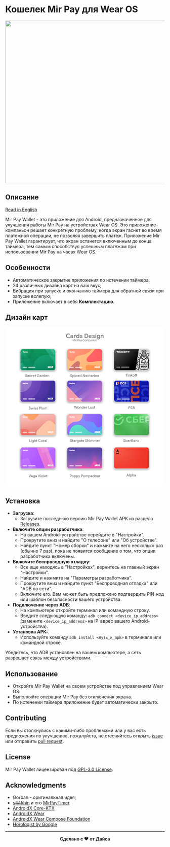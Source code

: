 # Кошелек Mir Pay для Wear OS

<img src="https://github.com/the-dise/Mir-Pay-Wallet/blob/main/images/preview.png?raw=true" width="512" height="512">

## Описание

[Read in English](README.md)

Mir Pay Wallet - это приложение для Android, предназначенное для улучшения работы Mir Pay на устройствах Wear OS. Это приложение-компаньон решает конкретную проблему, когда экран гаснет во время платежной операции, не позволяя завершить платеж. Приложение Mir Pay Wallet гарантирует, что экран останется включенным до конца таймера, тем самым способствуя успешным платежам при использовании Mir Pay на часах Wear OS.

## Особенности

- Автоматическое закрытие приложения по истечении таймера.
- 24 различных дизайна карт на ваш вкус;
- Вибрация при запуске и окончанию таймера для обратной связи при запуске вслепую;
- Приложение включает в себя **Комплектацию**.

## Дизайн карт

![gallery](/images/cards-preview.png)

## Установка

- **Загрузка**:
  - Загрузите последнюю версию Mir Pay Wallet APK из раздела [Releases](https://github.com/the-dise/Mir-Pay-Wallet/releases).
- **Включите опции разработчика**:
   - На вашем Android-устройстве перейдите в "Настройки".
   - Прокрутите вниз и найдите "О телефоне" или "Об устройстве".
   - Найдите пункт "Номер сборки" и нажмите на него несколько раз (обычно 7 раз), пока не появится сообщение о том, что опции разработчика включены.
- **Включите беспроводную отладку**:
   - Все еще находясь в "Настройках", вернитесь на главный экран "Настройки".
   - Найдите и нажмите на "Параметры разработчика".
   - Прокрутите вниз и найдите пункт "Беспроводная отладка" или "ADB по сети".
   - Включите его. Вам может быть предложено подтвердить PIN-код или шаблон безопасности вашего устройства.
- **Подключение через ADB**:
   - На компьютере откройте терминал или командную строку.
   - Введите следующую команду: `adb connect <device_ip_address>` (замените `<device_ip_address>` на IP-адрес вашего Android-устройства).
- **Установка APK:**.
  - Используйте команду `adb install <путь_к_apk>` в терминале или командной строке.  

Убедитесь, что ADB установлен на вашем компьютере, а сеть разрешает связь между устройствами.

## Использование

- Откройте Mir Pay Wallet на своем устройстве под управлением Wear OS.
- Выполняйте операции Mir Pay без отключения экрана.
- По истечении таймера приложение будет автоматически закрыто.

## Contributing

Если вы столкнулись с какими-либо проблемами или у вас есть предложения по улучшению, пожалуйста, не стесняйтесь открыть [issue](https://github.com/the-dise/Mir-Pay-Wallet/issues) или отправить [pull request](https://github.com/the-dise/Mir-Pay-Wallet/pulls).

## License

Mir Pay Wallet лицензирован под [GPL-3.0 License](https://github.com/the-dise/Mir-Pay-Wallet/blob/main/LICENSE).

## Acknowledgments

- Gorban - оригинальная идея;
- [s44khin](https://github.com/s44khin) и его [MirPayTimer](https://github.com/s44khin/MirPayTimer)
- [AndroidX Core-KTX](https://developer.android.com/kotlin/ktx)
- [AndroidX Wear](https://developer.android.com/jetpack/androidx/releases/wear)
- [AndroidX Wear Compose Foundation](https://developer.android.com/jetpack/androidx/releases/wear)
- [Horologist by Google](https://github.com/google/horologist)

---

<p align="center"><b>Сделано с ❤️ от Дайса</b></p>
